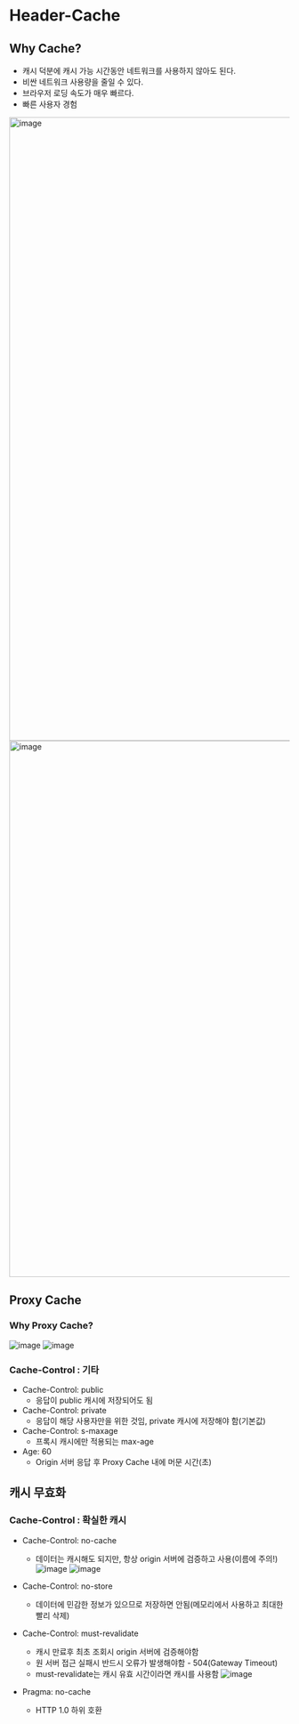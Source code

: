 # Header-Cache

## Why Cache?
- 캐시 덕분에 캐시 가능 시간동안 네트워크를 사용하지 않아도 된다.
- 비싼 네트워크 사용량을 줄일 수 있다.
- 브라우저 로딩 속도가 매우 빠르다.
- 빠른 사용자 경험
<img width="1121" alt="image" src="https://github.com/suzieep/TIL/assets/61377122/c861c7e5-22fb-4efa-8069-0d7943c5b890">
<img width="964" alt="image" src="https://github.com/suzieep/TIL/assets/61377122/d24b4f64-010d-478e-8579-b25340074a9b">

## Proxy Cache

### Why Proxy Cache?
![image](https://github.com/suzieep/TIL/assets/61377122/bf9d0119-0403-4266-acef-9999344be6fe)
![image](https://github.com/suzieep/TIL/assets/61377122/7094d3f3-46ab-4ddd-9438-5e8e81618621) 

### Cache-Control : 기타
- Cache-Control: public
    - 응답이 public 캐시에 저장되어도 됨
- Cache-Control: private
    - 응답이 해당 사용자만을 위한 것임, private 캐시에 저장해야 함(기본값)
- Cache-Control: s-maxage
    - 프록시 캐시에만 적용되는 max-age
- Age: 60
    - Origin 서버 응답 후 Proxy Cache 내에 머문 시간(초)

## 캐시 무효화

### Cache-Control : 확실한 캐시 
- Cache-Control: no-cache
    - 데이터는 캐시해도 되지만, 항상 origin 서버에 검증하고 사용(이름에 주의!)
    ![image](https://github.com/suzieep/TIL/assets/61377122/2ab70c32-4cf5-4c27-83f3-abb92ce06d29)
    ![image](https://github.com/suzieep/TIL/assets/61377122/b00bd789-16db-46d6-8839-26e12c9083e6)
- Cache-Control: no-store
    - 데이터에 민감한 정보가 있으므로 저장하면 안됨(메모리에서 사용하고 최대한 빨리 삭제)
- Cache-Control: must-revalidate
    - 캐시 만료후 최초 조회시 origin 서버에 검증해야함
    - 원 서버 접근 실패시 반드시 오류가 발생해야함 - 504(Gateway Timeout)
    - must-revalidate는 캐시 유효 시간이라면 캐시를 사용함
    ![image](https://github.com/suzieep/TIL/assets/61377122/4c30014e-fcfe-4948-bab2-93746ae216e8)

- Pragma: no-cache
    - HTTP 1.0 하위 호환

